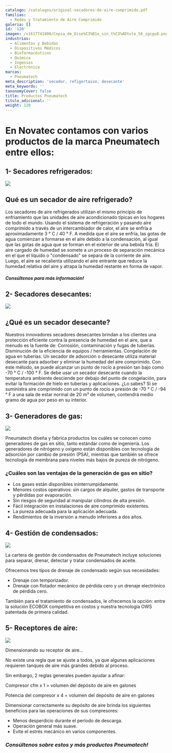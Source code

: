 ```yaml
---
catalogo: /catalogos/original-secadores-de-aire-comprimido.pdf
familias:
  - Redes y tratamiento de Aire Comprimido
galeria: []
id: '120'
imagen: /v1617741800/Copia_de_Dise%C3%B1o_sin_t%C3%ADtulo_56_zgcgu8.png
industrias:
  - Alimentos y Bebidas
  - Dispositivos Médicos
  - Biofarmacéuticos
  - Química
  - Ingenios
  - Electrónica
marcas:
  - Pneumatech
meta_description: 'secador, refigertaivo, desecante'
meta_keywords: ''
taxonomyCover: false
title: Productos Pneumatech
titulo_adicional: ''
weight: 120
---
```


# En Novatec contamos con varios productos de la marca Pneumatech entre ellos:

## **1- Secadores refrigerados:**

![](https://res.cloudinary.com/novatec/v1602696134/cq5dam.web.800.800_exsalv.jpg)

## **Qué es un secador de aire refrigerado?**

Los secadores de aire refrigerados utilizan el mismo principio de enfriamiento que las unidades de aire acondicionado típicas en los hogares de todo el mundo. Usando el sistema de refrigeración y pasando aire comprimido a través de un intercambiador de calor, el aire se enfría a aproximadamente 3 ° C / 40 ° F. A medida que el aire se enfría, las gotas de agua comienzan a formarse en el aire debido a la condensación, al igual que las gotas de agua que se forman en el exterior de una bebida fría. El aire cargado de humedad se somete a un proceso de separación mecánica en el que el líquido o "condensado" se separa de la corriente de aire. Luego, el aire se recalienta utilizando el aire entrante que reduce la humedad relativa del aire y atrapa la humedad restante en forma de vapor.

#### _Consúltenos para más información!_

## **2- Secadores desecantes:**

![](https://res.cloudinary.com/novatec/v1602696220/cq5dam.web.800.800_1_vxo8vz.jpg)

## **¿Qué es un secador desecante?**

Nuestros innovadores secadores desecantes brindan a los clientes una protección eficiente contra la presencia de humedad en el aire, que a menudo es la fuente de: Corrosión, contaminación y fugas de tuberías. Disminución de la eficiencia de equipos / herramientas. Congelación de agua en tuberías. Un secador de adsorción o desecante utiliza material desecante para adsorber y eliminar la humedad del aire comprimido. Con este método, se puede alcanzar un punto de rocío a presión tan bajo como -70 ° C / -100 ° F. Se debe usar un secador desecante cuando la temperatura ambiente desciende por debajo del punto de congelación, para evitar la formación de hielo en tuberías y aplicaciones. ¿Lo sabes? Si se suministra aire comprimido con un punto de rocío a presión de -70 ° C / -94 ° F a una sala de estar normal de 20 m³ de volumen, contendrá medio gramo de agua por peso en su interior.

## **3- Generadores de gas:**

![](https://res.cloudinary.com/novatec/v1602696682/cq5dam.web.800.800_2_hsuogt.jpg)

Pneumatech diseña y fabrica productos los cuáles se conocen como generadores de gas en sitio, tanto estándar como de ingeniería. Los generadores de nitrógeno y oxígeno están disponibles con tecnología de adsorción por cambio de presión (PSA), mientras que también se ofrece tecnología de membrana para niveles más bajos de pureza de nitrógeno.

### **¿Cuáles son las ventajas de la generación de gas en sitio?**

* Los gases están disponibles ininterrumpidamente.
* Menores costos operativos: sin cargos de alquiler, gastos de transporte y pérdidas por evaporación.
* Sin riesgos de seguridad al manipular cilindros de alta presión.
* Fácil integración en instalaciones de aire comprimido existentes.
* La pureza adecuada para la aplicación adecuada.
* Rendimientos de la inversión a menudo inferiores a dos años.

## **4- Gestión de condensados:**

![](https://res.cloudinary.com/novatec/v1602696951/cq5dam.web.800.800_3_guqaxb.jpg)

La cartera de gestión de condensados ​​de Pneumatech incluye soluciones para separar, drenar, detectar y tratar condensados ​​de aceite.

Ofrecemos tres tipos de drenaje de condensado según sus necesidades: 

* Drenaje con temporizador.
* Drenaje con flotador mecánico de pérdida cero y un drenaje electrónico de pérdida cero. 

También para el tratamiento de condensados, le ofrecemos la opción: entre la solución ECOBOX competitiva en costos y nuestra tecnología OWS patentada de primera calidad.

## **5- Receptores de aire:** 

![](https://res.cloudinary.com/novatec/v1602697352/cq5dam.web.800.800_4_f1ob9j.jpg)

Dimensionando su receptor de aire...

No existe una regla que se ajuste a todos, ya que algunas aplicaciones requieren tanques de aire más grandes debido al proceso.

Sin embargo, 2 reglas generales pueden ayudar a afinar:

Compresor cfm x 1 = volumen del depósito de aire en galones

Potencia del compresor x 4 = volumen del depósito de aire en galones

Dimensionar correctamente su depósito de aire brinda los siguientes beneficios para las operaciones de sus compresores:

* Menos desperdicio durante el período de descarga.
* Operación general más suave.
* Evite el estrés mecánico en varios componentes.

### **_Consúltenos sobre estos y más productos Pneumatech!_**
